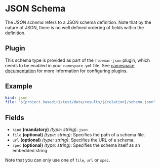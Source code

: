 # JSON Schema
The *JSON schema* refers to a JSON schema definition. Note that by the nature of JSON, there is no well defined
ordering of fields within the definition.

## Plugin

This schema type is provided as part of the `flowman-json` plugin, which needs to be enabled in your 
`namespace.yml` file. See [namespace documentation](../namespace.md) for more information for configuring plugins.


## Example
```yaml
kind: json
file: "${project.basedir}/test/data/results/${relation}/schema.json"
```

## Fields
* `kind` **(mandatory)** *(type: string)*: `json`
* `file` **(optional)** *(type: string)*:
Specifies the path of a schema file.
* `url` **(optional)** *(type: string)*:
Specifies the URL of a schema.
* `spec` **(optional)** *(type: string)*:
Specifies the schema itself as an embedded string

Note that you can only use one of `file`, `url` or `spec`.
